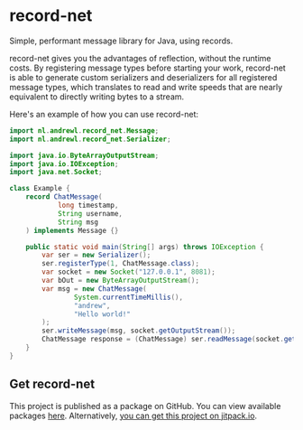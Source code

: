 # record-net
Simple, performant message library for Java, using records.

record-net gives you the advantages of reflection, without the runtime costs. By registering message types before starting your work, record-net is able to generate custom serializers and deserializers for all registered message types, which translates to read and write speeds that are nearly equivalent to directly writing bytes to a stream.

Here's an example of how you can use record-net:

```java
import nl.andrewl.record_net.Message;
import nl.andrewl.record_net.Serializer;

import java.io.ByteArrayOutputStream;
import java.io.IOException;
import java.net.Socket;

class Example {
    record ChatMessage(
            long timestamp,
            String username,
            String msg
    ) implements Message {}

    public static void main(String[] args) throws IOException {
        var ser = new Serializer();
        ser.registerType(1, ChatMessage.class);
        var socket = new Socket("127.0.0.1", 8081);
        var bOut = new ByteArrayOutputStream();
        var msg = new ChatMessage(
                System.currentTimeMillis(),
                "andrew",
                "Hello world!"
        );
        ser.writeMessage(msg, socket.getOutputStream());
        ChatMessage response = (ChatMessage) ser.readMessage(socket.getInputStream());
    }
}
```

## Get record-net
This project is published as a package on GitHub. You can view available packages [here](https://github.com/andrewlalis/record-net/packages). Alternatively, [you can get this project on jitpack.io](https://jitpack.io/#andrewlalis/record-net).
